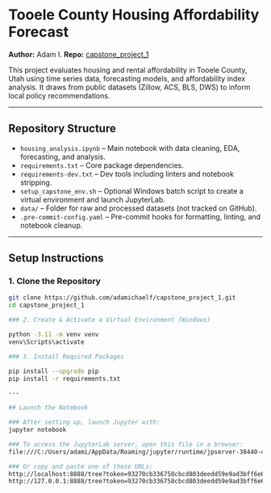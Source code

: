 # Tooele County Housing Affordability Forecast

**Author:** Adam I.
**Repo:** [capstone_project_1](https://github.com/adamichaelf/capstone_project_1)

This project evaluates housing and rental affordability in Tooele County, Utah using time series data, forecasting models, and affordability index analysis. It draws from public datasets (Zillow, ACS, BLS, DWS) to inform local policy recommendations.

---

## Repository Structure

- `housing_analysis.ipynb` – Main notebook with data cleaning, EDA, forecasting, and analysis.
- `requirements.txt` – Core package dependencies.
- `requirements-dev.txt` – Dev tools including linters and notebook stripping.
- `setup_capstone_env.sh` – Optional Windows batch script to create a virtual environment and launch JupyterLab.
- `data/` – Folder for raw and processed datasets (not tracked on GitHub).
- `.pre-commit-config.yaml` – Pre-commit hooks for formatting, linting, and notebook cleanup.

---

## Setup Instructions

### 1. Clone the Repository

```bash
git clone https://github.com/adamichaelf/capstone_project_1.git
cd capstone_project_1

### 2. Create & Activate a Virtual Environment (Windows)

python -3.11 -m venv venv
venv\Scripts\activate

### 3. Install Required Packages

pip install --upgrade pip
pip install -r requirements.txt

---

## Launch the Notebook

### After setting up, launch Jupyter with:
jupyter notebook

### To access the JupyterLab server, open this file in a browser:
file:///C:/Users/adami/AppData/Roaming/jupyter/runtime/jpserver-38440-open.html

### Or copy and paste one of these URLs:
http://localhost:8888/tree?token=93270cb336758cbcd803deedd59e9ad3bff6e6ba5e8658e3
http://127.0.0.1:8888/tree?token=93270cb336758cbcd803deedd59e9ad3bff6e6ba5e8658e3
